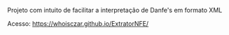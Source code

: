 Projeto com intuito de facilitar a interpretação de Danfe's em formato XML

Acesso: https://whoisczar.github.io/ExtratorNFE/
